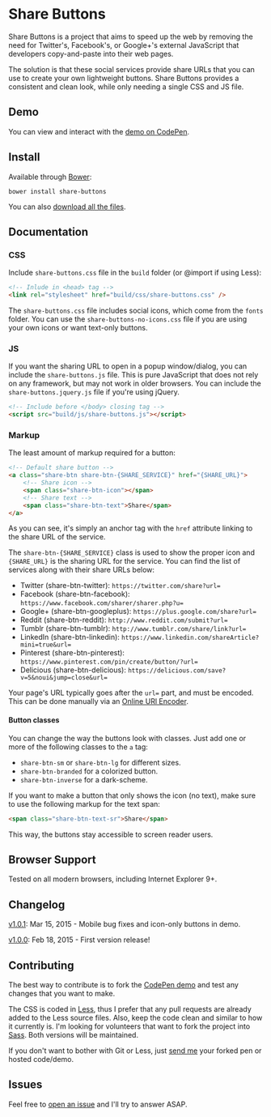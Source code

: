 # Share Buttons

Share Buttons is a project that aims to speed up the web by removing the need for Twitter's, Facebook's, or Google+'s external JavaScript that developers copy-and-paste into their web pages.

The solution is that these social services provide share URLs that you can use to create your own lightweight buttons. Share Buttons provides a consistent and clean look, while only needing a single CSS and JS file.

## Demo

You can view and interact with the [demo on CodePen](http://codepen.io/sunnysingh/pen/OPxbgq).

## Install

Available through [Bower](http://bower.io/):

```
bower install share-buttons
```

You can also [download all the files](https://github.com/sunnysingh/share-buttons/archive/master.zip).

## Documentation

### CSS

Include `share-buttons.css` file in the `build` folder (or @import if using Less):

```html
<!-- Inlude in <head> tag -->
<link rel="stylesheet" href="build/css/share-buttons.css" />
```

The `share-buttons.css` file includes social icons, which come from the `fonts` folder. You can use the `share-buttons-no-icons.css` file if you are using your own icons or want text-only buttons.

### JS

If you want the sharing URL to open in a popup window/dialog, you can include the `share-buttons.js` file. This is pure JavaScript that does not rely on any framework, but may not work in older browsers. You can include the `share-buttons.jquery.js` file if you're using jQuery.

```html
<!-- Include before </body> closing tag -->
<script src="build/js/share-buttons.js"></script>
```

### Markup

The least amount of markup required for a button:

```html
<!-- Default share button -->
<a class="share-btn share-btn-{SHARE_SERVICE}" href="{SHARE_URL}">
	<!-- Share icon -->
	<span class="share-btn-icon"></span>
	<!-- Share text -->
	<span class="share-btn-text">Share</span>
</a>
```

As you can see, it's simply an anchor tag with the `href` attribute linking to the share URL of the service.

The `share-btn-{SHARE_SERVICE}` class is used to show the proper icon and `{SHARE_URL}` is the sharing URL for the service.
You can find the list of services along with their share URLs below:

* Twitter (share-btn-twitter): `https://twitter.com/share?url=`
* Facebook (share-btn-facebook): `https://www.facebook.com/sharer/sharer.php?u=`
* Google+ (share-btn-googleplus): `https://plus.google.com/share?url=`
* Reddit (share-btn-reddit): `http://www.reddit.com/submit?url=`
* Tumblr (share-btn-tumblr): `http://www.tumblr.com/share/link?url=`
* LinkedIn (share-btn-linkedin): `https://www.linkedin.com/shareArticle?mini=true&url=`
* Pinterest (share-btn-pinterest): `https://www.pinterest.com/pin/create/button/?url=`
* Delicious (share-btn-delicious): `https://delicious.com/save?v=5&noui&jump=close&url=`

Your page's URL typically goes after the `url=` part, and must be encoded. This can be done manually via an [Online URl Encoder](http://devotter.com/uri-encoder).

#### Button classes

You can change the way the buttons look with classes. Just add one or more of the following classes to the `a` tag:

* `share-btn-sm` or `share-btn-lg` for different sizes.
* `share-btn-branded` for a colorized button.
* `share-btn-inverse` for a dark-scheme.

If you want to make a button that only shows the icon (no text), make sure to use the following markup for the text span:
```html
<span class="share-btn-text-sr">Share</span>
```

This way, the buttons stay accessible to screen reader users.

## Browser Support

Tested on all modern browsers, including Internet Explorer 9+.

## Changelog

[v1.0.1](https://github.com/sunnysingh/share-buttons/releases/tag/v1.0.1): Mar 15, 2015 - Mobile bug fixes and icon-only buttons in demo.

[v1.0.0](https://github.com/sunnysingh/share-buttons/releases/tag/v1.0.0): Feb 18, 2015 - First version release!

## Contributing

The best way to contribute is to fork the [CodePen demo](http://codepen.io/sunnysingh/pen/OPxbgq) and test any changes that you want to make.

The CSS is coded in [Less](http://lesscss.org/), thus I prefer that any pull requests are already added to the Less source files. Also, keep the code clean and similar to how it currently is. I'm looking for volunteers that want to fork the project into [Sass](http://sass-lang.com/). Both versions will be maintained.

If you don't want to bother with Git or Less, just [send me](https://sunnyis.me/contact/) your forked pen or hosted code/demo.

## Issues

Feel free to [open an issue](https://github.com/sunnysingh/share-buttons/issues/new) and I'll try to answer ASAP.
